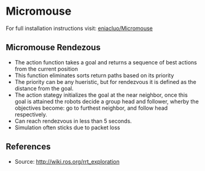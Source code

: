 # Micromouse
For full installation instructions visit: [eniacluo/Micromouse](https://github.com/eniacluo/Micromouse/tree/master/framework)

## Micromouse Rendezous
 - The action function takes a goal and returns a sequence of best actions from the current position
  - This function eliminates sorts return paths based on its priority
 - The priority can be any hueristic, but for rendezvous it is defined as the distance from the goal.
 - The action stategy initializes the goal at the near neighbor, once this goal is attained the robots decide a group head 
and follower, wherby the objectives become: go to furthest neighbor, and follow head respectively.
- Can reach rendezvous in less than 5 seconds. 
- Simulation often sticks due to packet loss 
 
 ## References
 - Source: http://wiki.ros.org/rrt_exploration
